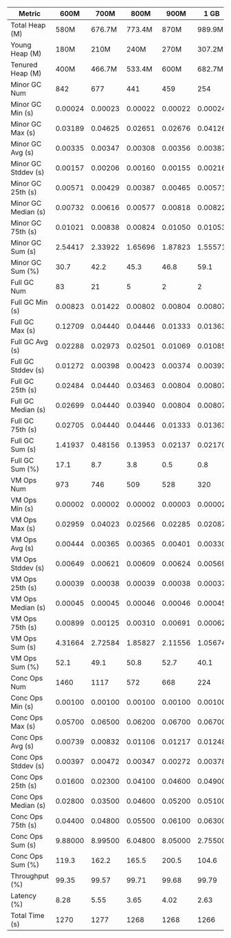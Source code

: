 | Metric | 600M | 700M | 800M | 900M | 1 GB | 2 GB | 4 GB | 8 GB |
|------|----|----|----|----|----|----|----|----|
| Total Heap (M) | 580M | 676.7M | 773.4M | 870M | 989.9M | 1998.1M | 4046.1M | 8142.1M |
| Young Heap (M) | 180M | 210M | 240M | 270M | 307.2M | 449.3M | 449.3M | 449.3M |
| Tenured Heap (M) | 400M | 466.7M | 533.4M | 600M | 682.7M | 1548.8M | 3596.8M | 7692.8M |
| Minor GC Num | 842 | 677 | 441 | 459 | 254 | 134 | 115 | 113 |
| Minor GC Min (s) | 0.00024 | 0.00023 | 0.00022 | 0.00022 | 0.00024 | 0.00028 | 0.00039 | 0.00049 |
| Minor GC Max (s) | 0.03189 | 0.04625 | 0.02651 | 0.02676 | 0.04126 | 0.06529 | 0.05263 | 0.11629 |
| Minor GC Avg (s) | 0.00335 | 0.00347 | 0.00308 | 0.00356 | 0.00387 | 0.00574 | 0.00594 | 0.01293 |
| Minor GC Stddev (s) | 0.00157 | 0.00206 | 0.00160 | 0.00155 | 0.00216 | 0.00326 | 0.00318 | 0.00900 |
| Minor GC 25th (s) | 0.00571 | 0.00429 | 0.00387 | 0.00465 | 0.00571 | 0.01087 | 0.00647 | 0.01417 |
| Minor GC Median (s) | 0.00732 | 0.00616 | 0.00577 | 0.00818 | 0.00822 | 0.01159 | 0.01450 | 0.02825 |
| Minor GC 75th (s) | 0.01021 | 0.00838 | 0.00824 | 0.01050 | 0.01053 | 0.01352 | 0.01979 | 0.03841 |
| Minor GC Sum (s) | 2.54417 | 2.33922 | 1.65696 | 1.87823 | 1.55571 | 1.63303 | 1.57834 | 3.81498 |
| Minor GC Sum (%) | 30.7 | 42.2 | 45.3 | 46.8 | 59.1 | 75.9 | 83.4 | 94.0 |
| Full GC Num | 83 | 21 | 5 | 2 | 2 | 2 | 2 | 2 |
| Full GC Min (s) | 0.00823 | 0.01422 | 0.00802 | 0.00804 | 0.00807 | 0.00888 | 0.01249 | 0.01419 |
| Full GC Max (s) | 0.12709 | 0.04440 | 0.04446 | 0.01333 | 0.01363 | 0.01753 | 0.02867 | 0.04304 |
| Full GC Avg (s) | 0.02288 | 0.02973 | 0.02501 | 0.01069 | 0.01085 | 0.01321 | 0.02058 | 0.02861 |
| Full GC Stddev (s) | 0.01272 | 0.00398 | 0.00423 | 0.00374 | 0.00393 | 0.00612 | 0.01144 | 0.02039 |
| Full GC 25th (s) | 0.02484 | 0.04440 | 0.03463 | 0.00804 | 0.00807 | 0.00888 | 0.01249 | 0.01419 |
| Full GC Median (s) | 0.02699 | 0.04440 | 0.03940 | 0.00804 | 0.00807 | 0.00888 | 0.01249 | 0.01419 |
| Full GC 75th (s) | 0.02705 | 0.04440 | 0.04446 | 0.01333 | 0.01363 | 0.01753 | 0.02867 | 0.04304 |
| Full GC Sum (s) | 1.41937 | 0.48156 | 0.13953 | 0.02137 | 0.02170 | 0.02641 | 0.04116 | 0.05723 |
| Full GC Sum (%) | 17.1 | 8.7 | 3.8 | 0.5 | 0.8 | 1.2 | 2.2 | 1.4 |
| VM Ops Num | 973 | 746 | 509 | 528 | 320 | 191 | 178 | 174 |
| VM Ops Min (s) | 0.00002 | 0.00002 | 0.00002 | 0.00003 | 0.00002 | 0.00003 | 0.00001 | 0.00002 |
| VM Ops Max (s) | 0.02959 | 0.04023 | 0.02566 | 0.02285 | 0.02087 | 0.03058 | 0.01972 | 0.01839 |
| VM Ops Avg (s) | 0.00444 | 0.00365 | 0.00365 | 0.00401 | 0.00330 | 0.00258 | 0.00153 | 0.00107 |
| VM Ops Stddev (s) | 0.00649 | 0.00621 | 0.00609 | 0.00624 | 0.00569 | 0.00537 | 0.00385 | 0.00269 |
| VM Ops 25th (s) | 0.00039 | 0.00038 | 0.00039 | 0.00038 | 0.00037 | 0.00036 | 0.00037 | 0.00037 |
| VM Ops Median (s) | 0.00045 | 0.00045 | 0.00046 | 0.00046 | 0.00045 | 0.00044 | 0.00044 | 0.00044 |
| VM Ops 75th (s) | 0.00899 | 0.00125 | 0.00310 | 0.00691 | 0.00062 | 0.00056 | 0.00052 | 0.00053 |
| VM Ops Sum (s) | 4.31664 | 2.72584 | 1.85827 | 2.11556 | 1.05674 | 0.49209 | 0.27238 | 0.18687 |
| VM Ops Sum (%) | 52.1 | 49.1 | 50.8 | 52.7 | 40.1 | 22.9 | 14.4 | 4.6 |
| Conc Ops Num | 1460 | 1117 | 572 | 668 | 224 | 55 | 10 | 5 |
| Conc Ops Min (s) | 0.00100 | 0.00100 | 0.00100 | 0.00100 | 0.00100 | 0.00200 | 0.00300 | 0.00500 |
| Conc Ops Max (s) | 0.05700 | 0.06500 | 0.06200 | 0.06700 | 0.06700 | 0.12300 | 0.24600 | 0.45400 |
| Conc Ops Avg (s) | 0.00739 | 0.00832 | 0.01106 | 0.01217 | 0.01248 | 0.02273 | 0.05760 | 0.11200 |
| Conc Ops Stddev (s) | 0.00397 | 0.00472 | 0.00347 | 0.00272 | 0.00378 | 0.00490 | 0.00452 | 0.00000 |
| Conc Ops 25th (s) | 0.01600 | 0.02300 | 0.04100 | 0.04600 | 0.04900 | 0.07700 | 0.22800 | 0.45400 |
| Conc Ops Median (s) | 0.02800 | 0.03500 | 0.04600 | 0.05200 | 0.05100 | 0.09200 | 0.22800 | 0.45400 |
| Conc Ops 75th (s) | 0.04400 | 0.04800 | 0.05500 | 0.06100 | 0.06300 | 0.09200 | 0.24600 | 0.45400 |
| Conc Ops Sum (s) | 9.88000 | 8.99500 | 6.04800 | 8.05000 | 2.75500 | 1.25000 | 0.57600 | 0.56000 |
| Conc Ops Sum (%) | 119.3 | 162.2 | 165.5 | 200.5 | 104.6 | 58.1 | 30.4 | 13.8 |
| Throughput (%) | 99.35 | 99.57 | 99.71 | 99.68 | 99.79 | 99.83 | 99.85 | 99.68 |
| Latency (%) | 8.28 | 5.55 | 3.65 | 4.02 | 2.63 | 2.15 | 1.89 | 4.06 |
| Total Time (s) | 1270 | 1277 | 1268 | 1268 | 1266 | 1265 | 1266 | 1265 |

